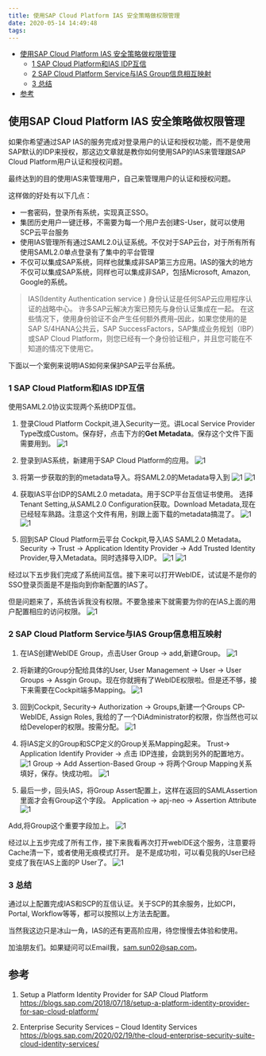 ```yaml
---
title: 使用SAP Cloud Platform IAS 安全策略做权限管理
date: 2020-05-14 14:49:48
tags:
---
```

<!-- TOC -->

- [使用SAP Cloud Platform IAS 安全策略做权限管理](#使用sap-cloud-platform-ias-安全策略做权限管理)
  - [1 SAP Cloud Platform和IAS IDP互信](#1-sap-cloud-platform和ias-idp互信)
  - [2 SAP Cloud Platform Service与IAS Group信息相互映射](#2-sap-cloud-platform-service与ias-group信息相互映射)
  - [3 总结](#3-总结)
- [参考](#参考)

<!-- /TOC -->
## 使用SAP Cloud Platform IAS 安全策略做权限管理
如果你希望通过SAP IAS的服务完成对登录用户的认证和授权功能，而不是使用SAP默认的IDP来授权，那这边文章就是教你如何使用SAP的IAS来管理跟SAP Cloud Platform用户认证和授权问题。

最终达到的目的使用IAS来管理用户，自己来管理用户的认证和授权问题。

这样做的好处有以下几点：
- 一套密码，登录所有系统，实现真正SSO。
- 集团历史用户一键迁移，不需要为每一个用户去创建S-User，就可以使用SCP云平台服务
- 使用IAS管理所有通过SAML2.0认证系统。不仅对于SAP云台，对于所有所有使用SAML2.0单点登录有了集中的平台管理
- 不仅可以集成SAP系统，同样也就集成非SAP第三方应用。IAS的强大的地方不仅可以集成SAP系统，同样也可以集成非SAP，包括Microsoft, Amazon, Google的系统。

> IAS(Identity Authentication service ) 身份认证是任何SAP云应用程序认证的战略中心。 许多SAP云解决方案已预先与身份认证集成在一起。 在这些情况下，使用身份验证不会产生任何额外费用–因此，如果您使用的是SAP S/4HANA公共云，SAP SuccessFactors，SAP集成业务规划（IBP）或SAP Cloud Platform，则您已经有一个身份验证租户，并且您可能在不知道的情况下使用它。

下面以一个案例来说明IAS如何来保护SAP云平台系统。
### 1 SAP Cloud Platform和IAS IDP互信
使用SAML2.0协议实现两个系统IDP互信。
1. 登录Cloud Platform Cockpit,进入Security一览。讲Local Service Provider Type改成Custom。保存好，点击下方的**Get Metadata**。保存这个文件下面需要用到。
![1](https://blog-1252828110.cos.ap-shanghai.myqcloud.com/img/02/ias-01.png)

2. 登录到IAS系统，新建用于SAP Cloud Platform的应用。
![1](https://blog-1252828110.cos.ap-shanghai.myqcloud.com/img/02/ias-02.png)

3. 将第一步获取的到的metadata导入。将SAML2.0的Metadata导入到
![1](https://blog-1252828110.cos.ap-shanghai.myqcloud.com/img/02/ias-03.png)
![1](https://blog-1252828110.cos.ap-shanghai.myqcloud.com/img/02/ias-04.png)

4. 获取IAS平台IDP的SAML2.0 metadata。用于SCP平台互信证书使用。
选择Tenant Setting,从SAML2.0 Configuration获取。Download Metadata,现在已经轻车熟路。注意这个文件有用，别跟上面下载的metadata搞混了。
![1](https://blog-1252828110.cos.ap-shanghai.myqcloud.com/img/02/ias-05.png)
![1](https://blog-1252828110.cos.ap-shanghai.myqcloud.com/img/02/ias-06.png)

5. 回到SAP Cloud Platform云平台 Cockpit,导入IAS SAML2.0 Metadata。
Security -> Trust -> Application Identity Provider -> Add Trusted Identity Provider,导入Metadata。同时选择导入IDP。
![1](https://blog-1252828110.cos.ap-shanghai.myqcloud.com/img/02/ias-07.png)
![1](https://blog-1252828110.cos.ap-shanghai.myqcloud.com/img/02/ias-08.png)

经过以下五步我们完成了系统间互信。接下来可以打开WebIDE，试试是不是你的SSO登录页面是不是指向到你新配置的IAS了。

但是问题来了，系统告诉我没有权限。不要急接来下就需要为你的在IAS上面的用户配置相应的访问权限。
![1](https://blog-1252828110.cos.ap-shanghai.myqcloud.com/img/02/ias-09.png)



### 2 SAP Cloud Platform Service与IAS Group信息相互映射
1. 在IAS创建WebIDE Group，点击User Group -> add,新建Group。
![1](https://blog-1252828110.cos.ap-shanghai.myqcloud.com/img/02/ias-10.png)

2. 将新建的Group分配给具体的User, User Management -> User -> User Groups -> Assgin Group。现在你就拥有了WebIDE权限啦。但是还不够，接下来需要在Cockpit端多Mapping。
![1](https://blog-1252828110.cos.ap-shanghai.myqcloud.com/img/02/ias-11.png)

3. 回到Cockpit, Security-> Authorization -> Groups,新建一个Groups CP-WebIDE, Assign Roles, 我给的了一个DiAdministrator的权限，你当然也可以给Developer的权限。按需分配。
![1](https://blog-1252828110.cos.ap-shanghai.myqcloud.com/img/02/ias-13.png)

4. 将IAS定义的Group和SCP定义的Group关系Mapping起来。
Trust-> Application Identify Provider -> 点击 IDP连接，会跳到另外的配置地方。
![1](https://blog-1252828110.cos.ap-shanghai.myqcloud.com/img/02/ias-12.png)
Group -> Add Assertion-Based Group -> 将两个Group Mapping关系填好，保存。快成功啦。
![1](https://blog-1252828110.cos.ap-shanghai.myqcloud.com/img/02/ias-14.png)

5. 最后一步，回头IAS，将Group Assert配置上，这样在返回的SAMLAssertion里面才会有Group这个字段。
Application -> apj-neo -> Assertion Attribute
![1](https://blog-1252828110.cos.ap-shanghai.myqcloud.com/img/02/ias-15.png)

Add,将Group这个重要字段加上。
![1](https://blog-1252828110.cos.ap-shanghai.myqcloud.com/img/02/ias-16.png)

经过以上五步完成了所有工作，接下来我看再次打开webIDE这个服务，注意要将Cache清一下，或者使用无痕模式打开。
是不是成功啦，可以看见我的User已经变成了我在IAS上面的P User了。
![1](https://blog-1252828110.cos.ap-shanghai.myqcloud.com/img/02/ias-17.png)

### 3 总结
通过以上配置完成IAS和SCP的互信认证。关于SCP的其余服务，比如CPI， Portal, Workflow等等，都可以按照以上方法去配置。

当然我这边只是冰山一角，IAS的还有更高阶应用，待您慢慢去体验和使用。

加油朋友们。如果疑问可以Email我，sam.sun02@sap.com。

## 参考
1. Setup a Platform Identity Provider for SAP Cloud Platform https://blogs.sap.com/2018/07/18/setup-a-platform-identity-provider-for-sap-cloud-platform/

2. Enterprise Security Services – Cloud Identity Services https://blogs.sap.com/2020/02/19/the-cloud-enterprise-security-suite-cloud-identity-services/